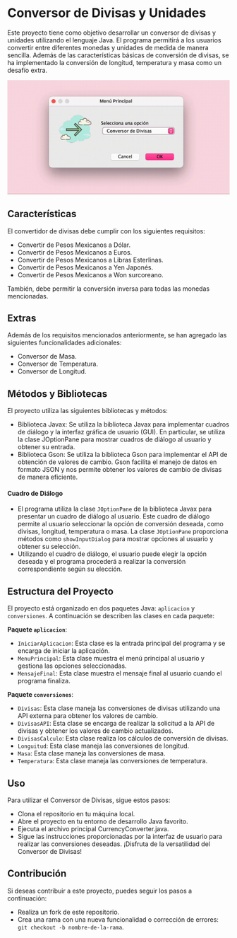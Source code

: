 # Conversor de Divisas y Unidades

Este proyecto tiene como objetivo desarrollar un conversor de divisas y unidades utilizando el lenguaje Java. El programa permitirá a los usuarios convertir entre diferentes monedas y unidades de medida de manera sencilla. Además de las características básicas de conversión de divisas, se ha implementado la conversión de longitud, temperatura y masa como un desafío extra.

![](https://github.com/minaguevara/conversor/blob/main/conversor.gif)

## Características

El convertidor de divisas debe cumplir con los siguientes requisitos:
  - Convertir de Pesos Mexicanos a Dólar.
  - Convertir de Pesos Mexicanos a Euros.
  - Convertir de Pesos Mexicanos a Libras Esterlinas.
  - Convertir de Pesos Mexicanos a Yen Japonés.
  - Convertir de Pesos Mexicanos a Won surcoreano.

También, debe permitir la conversión inversa para todas las monedas mencionadas.

## Extras
Además de los requisitos mencionados anteriormente, se han agregado las siguientes funcionalidades adicionales:
  - Conversor de Masa.
  - Conversor de Temperatura.
  - Conversor de Longitud.

## Métodos y Bibliotecas

El proyecto utiliza las siguientes bibliotecas y métodos:
  - Biblioteca Javax: Se utiliza la biblioteca Javax para implementar cuadros de diálogo y la interfaz gráfica de usuario (GUI). En particular, se utiliza la clase JOptionPane para mostrar cuadros de diálogo al usuario y obtener su entrada.
  - Biblioteca Gson: Se utiliza la biblioteca Gson para implementar el API de obtención de valores de cambio. Gson facilita el manejo de datos en formato JSON y nos permite obtener los valores de cambio de divisas de manera eficiente.

#### Cuadro de Diálogo
  - El programa utiliza la clase `JOptionPane` de la biblioteca Javax para presentar un cuadro de diálogo al usuario. Este cuadro de diálogo permite al usuario seleccionar la opción de conversión deseada, como divisas, longitud, temperatura o masa. La clase `JOptionPane` proporciona métodos como `showInputDialog` para mostrar opciones al usuario y obtener su selección.
  - Utilizando el cuadro de diálogo, el usuario puede elegir la opción deseada y el programa procederá a realizar la conversión correspondiente según su elección.

## Estructura del Proyecto

El proyecto está organizado en dos paquetes Java: `aplicacion` y `conversiones`. A continuación se describen las clases en cada paquete:

<b>Paquete `aplicacion`</b>:
  - `IniciarAplicacion`: Esta clase es la entrada principal del programa y se encarga de iniciar la aplicación.
  - `MenuPrincipal`: Esta clase muestra el menú principal al usuario y gestiona las opciones seleccionadas.
  - `MensajeFinal`: Esta clase muestra el mensaje final al usuario cuando el programa finaliza.

<b>Paquete `conversiones`</b>:
  - `Divisas`: Esta clase maneja las conversiones de divisas utilizando una API externa para obtener los valores de cambio.
  - `DivisasAPI`: Esta clase se encarga de realizar la solicitud a la API de divisas y obtener los valores de cambio actualizados.
  - `DivisasCalculo`: Esta clase realiza los cálculos de conversión de divisas.
  - `Longuitud`: Esta clase maneja las conversiones de longitud.
  - `Masa`: Esta clase maneja las conversiones de masa.
  - `Temperatura`: Esta clase maneja las conversiones de temperatura.

## Uso

Para utilizar el Conversor de Divisas, sigue estos pasos:
 - Clona el repositorio en tu máquina local.
 - Abre el proyecto en tu entorno de desarrollo Java favorito.
 - Ejecuta el archivo principal CurrencyConverter.java.
 - Sigue las instrucciones proporcionadas por la interfaz de usuario para realizar las conversiones deseadas.
¡Disfruta de la versatilidad del Conversor de Divisas!

## Contribución

Si deseas contribuir a este proyecto, puedes seguir los pasos a continuación:
 - Realiza un fork de este repositorio.
 - Crea una rama con una nueva funcionalidad o corrección de errores: `git checkout -b nombre-de-la-rama`.
